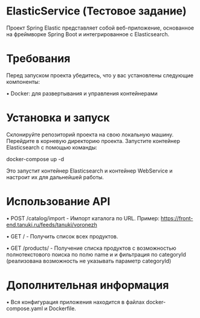 # ElasticService (Тестовое задание)

Проект Spring Elastic представляет собой веб-приложение, основанное на фреймворке Spring Boot и интегрированное с Elasticsearch. 

# Требования
Перед запуском проекта убедитесь, что у вас установлены следующие компоненты:
 
 • Docker: для развертывания и управления контейнерами

# Установка и запуск
  Склонируйте репозиторий проекта на свою локальную машину.
  Перейдите в корневую директорию проекта.
  Запустите контейнер Elasticsearch с помощью команды:

  docker-compose up -d

  Это запустит контейнер Elasticsearch и контейнер WebService и настроит их для дальнейшей работы.

  
# Использование API

 • POST /catalog/import - Импорт каталога по URL. Пример: https://front-end.tanuki.ru/feeds/tanuki/voronezh
 
 • GET / - Получить список всех продуктов.
 
 • GET /products/ - Получение списка продуктов с возможностью полнотекстового поиска по полю name и и фильтрация по categoryId (реализована возможность не указывать параметр categoryId)


# Дополнительная информация
 • Вся конфигурация приложения находится в файлах docker-compose.yaml и Dockerfile.
